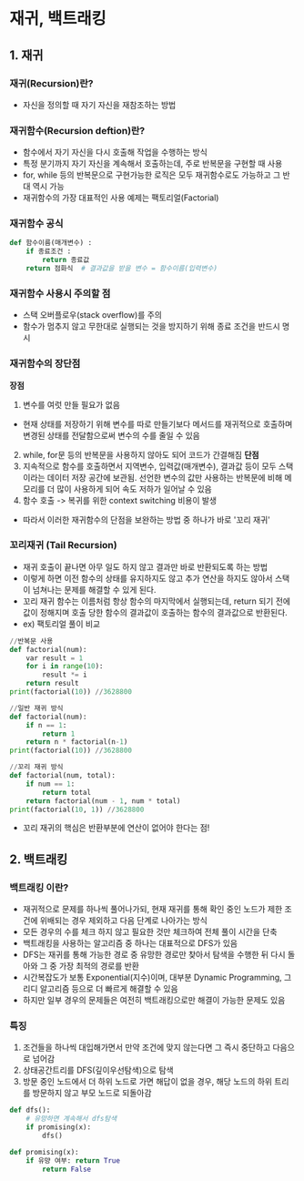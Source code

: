 # 재귀, 백트래킹
## 1. 재귀
### 재귀(Recursion)란? 
- 자신을 정의할 때 자기 자신을 재참조하는 방법
### 재귀함수(Recursion deftion)란? 
- 함수에서 자기 자신을 다시 호출해 작업을 수행하는 방식
- 특정 분기까지 자기 자신을 계속해서 호출하는데, 주로 반복문을 구현할 때 사용
- for, while 등의 반복문으로 구현가능한 로직은 모두 재귀함수로도 가능하고 그 반대 역시 가능 
- 재귀함수의 가장 대표적인 사용 예제는 팩토리얼(Factorial)
### 재귀함수 공식
```python
def 함수이름(매개변수) :
    if 종료조건 :
        return 종료값
    return 점화식  # 결과값을 받을 변수 = 함수이름(입력변수)
```
### 재귀함수 사용시 주의할 점
- 스택 오버플로우(stack overflow)를 주의
- 함수가 멈추지 않고 무한대로 실행되는 것을 방지하기 위해 종료 조건을 반드시 명시

### 재귀함수의 장단점
**장점**
1. 변수를 여럿 만들 필요가 없음
- 현재 상태를 저장하기 위해 변수를 따로 만들기보다 메서드를 재귀적으로 호출하며 변경된 상태를 전달함으로써 변수의 수를 줄일 수 있음
2. while, for문 등의 반복문을 사용하지 않아도 되어 코드가 간결해짐
**단점**
1. 지속적으로 함수를 호출하면서 지역변수, 입력값(매개변수), 결과값 등이 모두 스택이라는 데이터 저장 공간에 보관됨. 선언한 변수의 값만 사용하는 반복문에 비해 메모리를 더 많이 사용하게 되어 속도 저하가 일어날 수 있음  
2. 함수 호출 -> 복귀를 위한 context switching 비용이 발생
- 따라서 이러한 재귀함수의 단점을 보완하는 방법 중 하나가 바로 '꼬리 재귀'

### 꼬리재귀 (Tail Recursion)
- 재귀 호출이 끝나면 아무 일도 하지 않고 결과만 바로 반환되도록 하는 방법
- 이렇게 하면 이전 함수의 상태를 유지하지도 않고 추가 연산을 하지도 않아서 스택이 넘쳐나는 문제를 해결할 수 있게 된다. 
- 꼬리 재귀 함수는 이름처럼 항상 함수의 마지막에서 실행되는데, return 되기 전에 값이 정해지며 호출 당한 함수의 결과값이 호출하는 함수의 결과값으로 반환된다. 
- ex) 팩토리얼 풀이 비교
```python
//반복문 사용
def factorial(num):
    var result = 1
    for i in range(10):
        result *= i
    return result
print(factorial(10)) //3628800
```
```python
//일반 재귀 방식
def factorial(num):
    if n == 1:
        return 1
    return n * factorial(n-1)
print(factorial(10)) //3628800
```
```python
//꼬리 재귀 방식
def factorial(num, total):
    if num == 1:
        return total
    return factorial(num - 1, num * total)
print(factorial(10, 1)) //3628800
```
- 꼬리 재귀의 핵심은 반환부분에 연산이 없어야 한다는 점!

## 2. 백트래킹
### 백트래킹 이란?
- 재귀적으로 문제를 하나씩 풀어나가되, 현재 재귀를 통해 확인 중인 노드가 제한 조건에 위배되는 경우 제외하고 다음 단계로 나아가는 방식
- 모든 경우의 수를 체크 하지 않고 필요한 것만 체크하여 전체 풀이 시간을 단축
- 백트래킹을 사용하는 알고리즘 중 하나는 대표적으로 DFS가 있음
- DFS는 재귀를 통해 가능한 경로 중 유망한 경로만 찾아서 탐색을 수행한 뒤 다시 돌아와 그 중 가장 최적의 경로를 반환
- 시간복잡도가 보통 Exponential(지수)이며, 대부분 Dynamic Programming, 그리디 알고리즘 등으로 더 빠르게 해결할 수 있음
- 하지만 일부 경우의 문제들은 여전히 백트래킹으로만 해결이 가능한 문제도 있음

### 특징
1. 조건들을 하나씩 대입해가면서 만약 조건에 맞지 않는다면 그 즉시 중단하고 다음으로 넘어감
2. 상태공간트리를 DFS(깊이우선탐색)으로 탐색
3. 방문 중인 노드에서 더 하위 노드로 가면 해답이 없을 경우, 해당 노드의 하위 트리를 방문하지 않고 부모 노드로 되돌아감
```python
def dfs():
	# 유망하면 계속해서 dfs탐색
	if promising(x):
		dfs()

def promising(x):
	if 유먕 여부: return True
    	return False
```